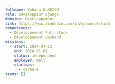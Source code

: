 ```yaml
---
fullname: Yohann ULREICH
role: Développeur Django
domaine: Développement
link: https://www.linkedin.com/in/yohannulreich
competences:
  - Développement Full-stack
  - Développement Backend
missions:
  - start: 2024-07-22
    end: 2026-01-01
    status: independent
    employer: Malt
    startups:
      - carbure
teams: []
---
```

